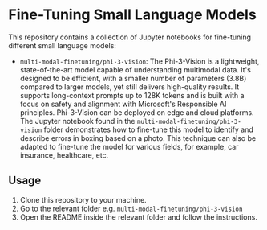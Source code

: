 # Fine-Tuning Small Language Models
This repository contains a collection of Jupyter notebooks for fine-tuning different small language models:

- `multi-modal-finetuning/phi-3-vision`: The Phi-3-Vision is a lightweight, state-of-the-art model capable of understanding multimodal data. It's designed to be efficient, with a smaller number of parameters (3.8B) compared to larger models, yet still delivers high-quality results. It supports long-context prompts up to 128K tokens and is built with a focus on safety and alignment with Microsoft's Responsible AI principles. Phi-3-Vision can be deployed on edge and cloud platforms. The Jupyter notebook found in the `multi-modal-finetuning/phi-3-vision` folder demonstrates how to fine-tune this model to identify and describe errors in boxing based on a photo. This technique can also be adapted to fine-tune the model for various fields, for example, car insurance, healthcare, etc.

## Usage
1. Clone this repository to your machine.
2. Go to the relevant folder e.g. `multi-modal-finetuning/phi-3-vision`
3. Open the README inside the relevant folder and follow the instructions.
